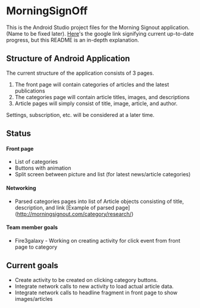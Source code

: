 # MorningSignOff

This is the Android Studio project files for the Morning Signout application. (Name to be fixed later). [Here](https://docs.google.com/a/ucr.edu/spreadsheets/d/1-Pfw6cbV5IZ01HX5Jr5SAy4LkyPv6FfjX63tcdejp2U/edit?usp=sharing)'s the google link signifying current up-to-date progress, but this README is an in-depth explanation.


## Structure of Android Application
The current structure of the application consists of 3 pages.

1.  The front page will contain categories of articles and the latest publications 
2.  The categories page will contain article titles, images, and descriptions 
3.  Article pages will simply consist of title, image, article, and author.

Settings, subscription, etc. will be considered at a later time.

## Status
#### Front page 
* List of categories 
* Buttons with animation 
* Split screen between picture and list (for latest news/article categories)

#### Networking
* Parsed categories pages into list of Article objects consisting of title, description, and link [Example of parsed page]
(http://morningsignout.com/category/research/)

#### Team member goals
* Fire3galaxy - Working on creating activity for click event from front page to category

## Current goals
* Create activity to be created on clicking category buttons.
* Integrate network calls to new activity to load actual article data.
* Integrate network calls to headline fragment in front page to show images/articles
